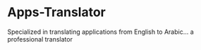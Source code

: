 # Apps-Translator
Specialized in translating applications from English to Arabic... a professional translator
